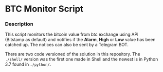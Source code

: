 # BTC Monitor Script

### Description

This script monitors the bitcoin value from btc exchange using API (Bitstamp as default) and notifies if the **Alarm**, **High** or **Low** value has been catched up.
The notices can also be sent by a Telegram BOT.

There are two code versioned of the solution in this repository. The `./shell/` version was the first one made in Shell and the newest is in Python 3.7 found in `./python/`.
